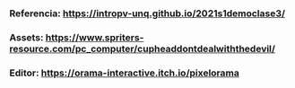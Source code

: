 ### Referencia: https://intropv-unq.github.io/2021s1democlase3/
### Assets: https://www.spriters-resource.com/pc_computer/cupheaddontdealwiththedevil/
### Editor: https://orama-interactive.itch.io/pixelorama
